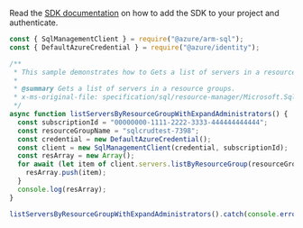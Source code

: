 Read the [SDK documentation](https://github.com/Azure/azure-sdk-for-js/blob/%40azure%2Farm-sql_9.0.1/sdk/sql/arm-sql/README.md) on how to add the SDK to your project and authenticate.

```javascript
const { SqlManagementClient } = require("@azure/arm-sql");
const { DefaultAzureCredential } = require("@azure/identity");

/**
 * This sample demonstrates how to Gets a list of servers in a resource groups.
 *
 * @summary Gets a list of servers in a resource groups.
 * x-ms-original-file: specification/sql/resource-manager/Microsoft.Sql/preview/2021-02-01-preview/examples/ServerListByResourceGroupWithExpandEqualsAdministrators.json
 */
async function listServersByResourceGroupWithExpandAdministrators() {
  const subscriptionId = "00000000-1111-2222-3333-444444444444";
  const resourceGroupName = "sqlcrudtest-7398";
  const credential = new DefaultAzureCredential();
  const client = new SqlManagementClient(credential, subscriptionId);
  const resArray = new Array();
  for await (let item of client.servers.listByResourceGroup(resourceGroupName)) {
    resArray.push(item);
  }
  console.log(resArray);
}

listServersByResourceGroupWithExpandAdministrators().catch(console.error);
```
